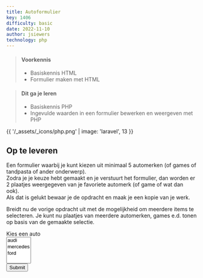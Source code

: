 ```yaml
---
title: Autoformulier
key: 1406
difficulty: basic
date: 2022-11-10
author: jsiewers
technology: php
---
```



> #### Voorkennis
> * Basiskennis HTML
> * Formulier maken met HTML

> #### Dit ga je leren
> * Basiskennis PHP
> * Ingevulde waarden in een formulier bewerken en weergeven met PHP

{{ '/_assets/_icons/php.png'  | image: 'laravel', 13 }}

## Op te leveren
Een formulier waarbij je kunt kiezen uit minimaal 5 automerken (of games of tandpasta of ander onderwerp).  
Zodra je je keuze hebt gemaakt en je verstuurt het formulier, dan worden er 2 plaatjes weergegeven van je favoriete automerk (of game of wat dan ook).  
Als dat is gelukt bewaar je de opdracht en maak je een kopie van je werk.

Breidt nu de vorige opdracht uit met de mogelijkheid om meerdere items te selecteren. 
Je kunt nu plaatjes van meerdere automerken, games e.d. tonen op basis van de gemaakte selectie.

<div class="html">
    <form action="https://static.edutorial.nl/php/auto_choice.php" method="post">
        <label style="display:block;" for="auto">Kies een auto</label>
        <select name="auto[]" multiple>
            <option>audi</option>
            <option>mercedes</option>
            <option>ford</option>
        </select><br>
        <input type="submit">
    </form>
</div>
